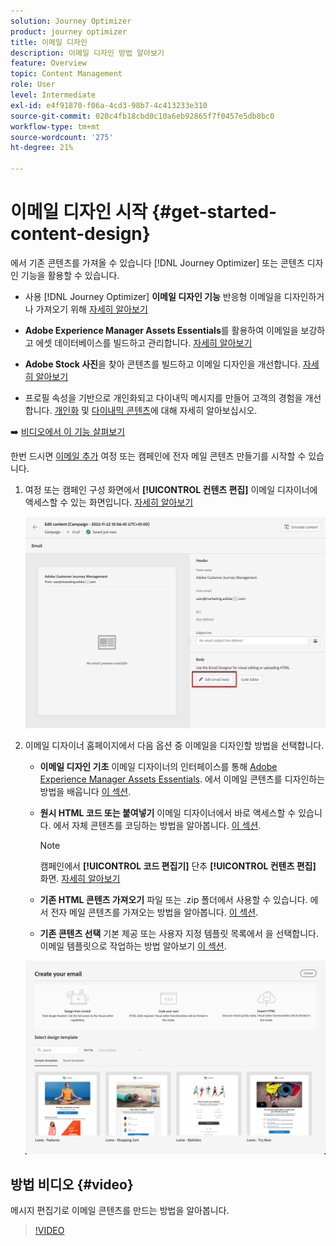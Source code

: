```yaml
---
solution: Journey Optimizer
product: journey optimizer
title: 이메일 디자인
description: 이메일 디자인 방법 알아보기
feature: Overview
topic: Content Management
role: User
level: Intermediate
exl-id: e4f91870-f06a-4cd3-98b7-4c413233e310
source-git-commit: 020c4fb18cbd0c10a6eb92865f7f0457e5db8bc0
workflow-type: tm+mt
source-wordcount: '275'
ht-degree: 21%

---
```


# 이메일 디자인 시작 {#get-started-content-design}

에서 기존 콘텐츠를 가져올 수 있습니다 [!DNL Journey Optimizer] 또는 콘텐츠 디자인 기능을 활용할 수 있습니다.

* 사용 [!DNL Journey Optimizer] **이메일 디자인 기능** 반응형 이메일을 디자인하거나 가져오기 위해 [자세히 알아보기](content-from-scratch.md)

* **Adobe Experience Manager Assets Essentials**&#x200B;를 활용하여 이메일을 보강하고 에셋 데이터베이스를 빌드하고 관리합니다. [자세히 알아보기](assets-essentials.md)

* **Adobe Stock 사진**&#x200B;을 찾아 콘텐츠를 빌드하고 이메일 디자인을 개선합니다. [자세히 알아보기](stock.md)

* 프로필 속성을 기반으로 개인화되고 다이내믹 메시지를 만들어 고객의 경험을 개선합니다. [개인화](../personalization/personalize.md) 및 [다이내믹 콘텐츠](../personalization/get-started-dynamic-content.md)에 대해 자세히 알아보십시오.

➡️ [비디오에서 이 기능 살펴보기](#video)

한번 드시면 [이메일 추가](create-email.md) 여정 또는 캠페인에 전자 메일 콘텐츠 만들기를 시작할 수 있습니다.

1. 여정 또는 캠페인 구성 화면에서 **[!UICONTROL 컨텐츠 편집]** 이메일 디자이너에 액세스할 수 있는 화면입니다. [자세히 알아보기](create-email.md#define-email-content)

   ![](assets/email_designer_edit_email_body.png)

1. 이메일 디자이너 홈페이지에서 다음 옵션 중 이메일을 디자인할 방법을 선택합니다.

   * **이메일 디자인 기초** 이메일 디자이너의 인터페이스를 통해 [Adobe Experience Manager Assets Essentials](assets-essentials.md). 에서 이메일 콘텐츠를 디자인하는 방법을 배웁니다 [이 섹션](content-from-scratch.md).

   * **원시 HTML 코드 또는 붙여넣기** 이메일 디자이너에서 바로 액세스할 수 있습니다. 에서 자체 콘텐츠를 코딩하는 방법을 알아봅니다. [이 섹션](code-content.md).

      >[!NOTE]
      >
      >캠페인에서 **[!UICONTROL 코드 편집기]** 단추 **[!UICONTROL 컨텐츠 편집]** 화면. [자세히 알아보기](create-email.md#define-email-content)


   * **기존 HTML 콘텐츠 가져오기** 파일 또는 .zip 폴더에서 사용할 수 있습니다. 에서 전자 메일 콘텐츠를 가져오는 방법을 알아봅니다. [이 섹션](existing-content.md).

   * **기존 콘텐츠 선택** 기본 제공 또는 사용자 지정 템플릿 목록에서 을 선택합니다. 이메일 템플릿으로 작업하는 방법 알아보기 [이 섹션](email-templates.md).

   ![](assets/email_designer_create_options.png)

## 방법 비디오 {#video}

메시지 편집기로 이메일 콘텐츠를 만드는 방법을 알아봅니다.

>[!VIDEO](https://video.tv.adobe.com/v/334150?quality=12)